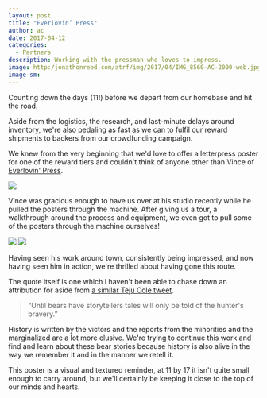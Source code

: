 ```yaml
---
layout: post
title: "Everlovin’ Press"
author: ac
date: 2017-04-12
categories:
  - Partners
description: Working with the pressman who loves to impress.
image: http:/jonathonreed.com/atrf/img/2017/04/IMG_8560-AC-2000-web.jpg
image-sm:
---
```


Counting down the days (11!) before we depart from our homebase and hit the road. 

Aside from the logistics, the research, and last-minute delays around inventory, we're also pedaling as fast as we can to fulfil our reward shipments to backers from our crowdfunding campaign.

We knew from the very beginning that we'd love to offer a letterpress poster for one of the reward tiers and couldn't think of anyone other than Vince of <a href="http://everlovinpress.com">Everlovin' Press</a>. 

<a href="http://everlovinpress.com" target="blank"><img src="http://jonathonreed.com/atrf/img/2017/04/IMG_8621-AC-2000-WEB.jpg"></a>

Vince was gracious enough to have us over at his studio recently while he pulled the posters through the machine. After giving us a tour, a walkthrough around the process and equipment, we even got to pull some of the posters through the machine ourselves! 

<img src="http://jonathonreed.com/atrf/img/2017/04/IMG_8606-AC-2000-WEB.jpg">
<img src="http://jonathonreed.com/atrf/img/2017/04/IMG_8611-AC-2000-WEB.jpg">

Having seen his work around town, consistently being impressed, and now having seen him in action, we're thrilled about having gone this route.

The quote itself is one which I haven't been able to chase down an attribution for aside from <a href="https://twitter.com/tejucole/status/389825695125229568">a similar Teju Cole tweet</a>.

<blockquote>
	&ldquo;Until bears have storytellers 
	tales will only be told 
	of the hunter's bravery.&rdquo;
</blockquote>

History is written by the victors and the reports from the minorities and the marginalized are a lot more elusive. We're trying to continue this work and find and learn about these bear stories because history is also alive in the way we remember it and in the manner we retell it.

This poster is a visual and textured reminder, at 11 by 17 it isn't quite small enough to carry around, but we'll certainly be keeping it close to the top of our minds and hearts.